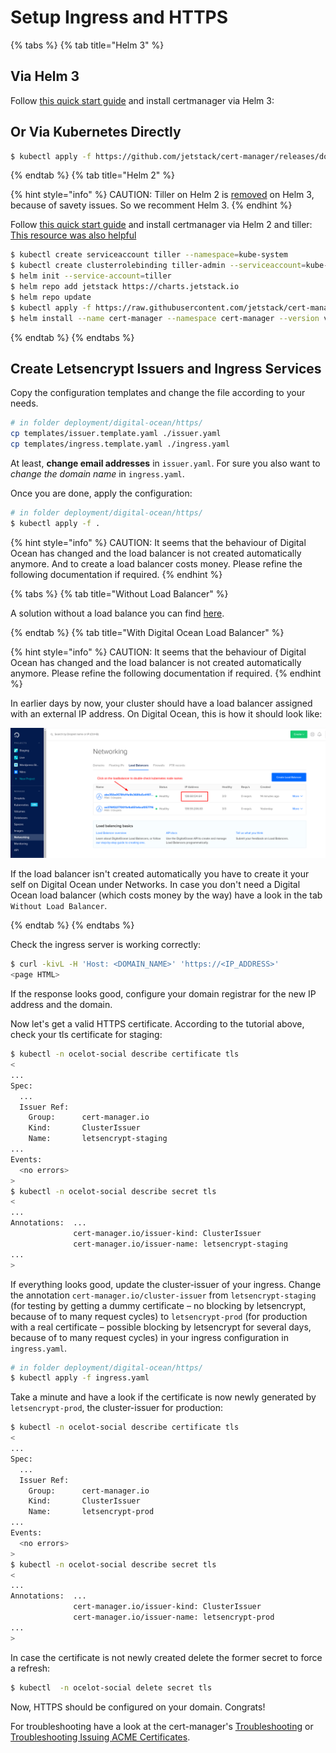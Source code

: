 # Setup Ingress and HTTPS

{% tabs %}
{% tab title="Helm 3" %}

## Via Helm 3

Follow [this quick start guide](https://cert-manager.io/docs/) and install certmanager via Helm 3:

## Or Via Kubernetes Directly

```bash
$ kubectl apply -f https://github.com/jetstack/cert-manager/releases/download/v1.1.0/cert-manager.yaml
```

{% endtab %}
{% tab title="Helm 2" %}

{% hint style="info" %}
CAUTION: Tiller on Helm 2 is [removed](https://helm.sh/docs/faq/#removal-of-tiller) on Helm 3, because of savety issues. So we recomment Helm 3.
{% endhint %}

Follow [this quick start guide](https://docs.cert-manager.io/en/latest/tutorials/acme/quick-start/index.html) and install certmanager via Helm 2 and tiller:
[This resource was also helpful](https://docs.cert-manager.io/en/latest/getting-started/install/kubernetes.html#installing-with-helm)

```bash
$ kubectl create serviceaccount tiller --namespace=kube-system
$ kubectl create clusterrolebinding tiller-admin --serviceaccount=kube-system:tiller --clusterrole=cluster-admin
$ helm init --service-account=tiller
$ helm repo add jetstack https://charts.jetstack.io
$ helm repo update
$ kubectl apply -f https://raw.githubusercontent.com/jetstack/cert-manager/release-0.11/deploy/manifests/00-crds.yaml
$ helm install --name cert-manager --namespace cert-manager --version v0.11.0 jetstack/cert-manager
```

{% endtab %}
{% endtabs %}

## Create Letsencrypt Issuers and Ingress Services

Copy the configuration templates and change the file according to your needs.

```bash
# in folder deployment/digital-ocean/https/
cp templates/issuer.template.yaml ./issuer.yaml
cp templates/ingress.template.yaml ./ingress.yaml
```

At least, **change email addresses** in `issuer.yaml`. For sure you also want
to _change the domain name_ in `ingress.yaml`.

Once you are done, apply the configuration:

```bash
# in folder deployment/digital-ocean/https/
$ kubectl apply -f .
```

{% hint style="info" %}
CAUTION: It seems that the behaviour of Digital Ocean has changed and the load balancer is not created automatically anymore.
And to create a load balancer costs money. Please refine the following documentation if required.
{% endhint %}

{% tabs %}
{% tab title="Without Load Balancer" %}

A solution without a load balance you can find [here](../no-loadbalancer/README.md).

{% endtab %}
{% tab title="With Digital Ocean Load Balancer" %}

{% hint style="info" %}
CAUTION: It seems that the behaviour of Digital Ocean has changed and the load balancer is not created automatically anymore.
Please refine the following documentation if required.
{% endhint %}

In earlier days by now, your cluster should have a load balancer assigned with an external IP
address. On Digital Ocean, this is how it should look like:

![Screenshot of Digital Ocean dashboard showing external ip address](./ip-address.png)

If the load balancer isn't created automatically you have to create it your self on Digital Ocean under Networks.
In case you don't need a Digital Ocean load balancer (which costs money by the way) have a look in the tab `Without Load Balancer`.

{% endtab %}
{% endtabs %}

Check the ingress server is working correctly:

```bash
$ curl -kivL -H 'Host: <DOMAIN_NAME>' 'https://<IP_ADDRESS>'
<page HTML>
```

If the response looks good, configure your domain registrar for the new IP address and the domain.

Now let's get a valid HTTPS certificate. According to the tutorial above, check your tls certificate for staging:

```bash
$ kubectl -n ocelot-social describe certificate tls
<
...
Spec:
  ...
  Issuer Ref:
    Group:      cert-manager.io
    Kind:       ClusterIssuer
    Name:       letsencrypt-staging
...
Events:
  <no errors>
>
$ kubectl -n ocelot-social describe secret tls
<
...
Annotations:  ...
              cert-manager.io/issuer-kind: ClusterIssuer
              cert-manager.io/issuer-name: letsencrypt-staging
...
>
```

If everything looks good, update the cluster-issuer of your ingress. Change the annotation `cert-manager.io/cluster-issuer` from `letsencrypt-staging` (for testing by getting a dummy certificate – no blocking by letsencrypt, because of to many request cycles) to `letsencrypt-prod` (for production with a real certificate – possible blocking by letsencrypt for several days, because of to many request cycles) in your ingress configuration in `ingress.yaml`.

```bash
# in folder deployment/digital-ocean/https/
$ kubectl apply -f ingress.yaml
```

Take a minute and have a look if the certificate is now newly generated by `letsencrypt-prod`, the cluster-issuer for production:

```bash
$ kubectl -n ocelot-social describe certificate tls
<
...
Spec:
  ...
  Issuer Ref:
    Group:      cert-manager.io
    Kind:       ClusterIssuer
    Name:       letsencrypt-prod
...
Events:
  <no errors>
>
$ kubectl -n ocelot-social describe secret tls
<
...
Annotations:  ...
              cert-manager.io/issuer-kind: ClusterIssuer
              cert-manager.io/issuer-name: letsencrypt-prod
...
>
```

In case the certificate is not newly created delete the former secret to force a refresh:

```bash
$ kubectl  -n ocelot-social delete secret tls
```

Now, HTTPS should be configured on your domain. Congrats!

For troubleshooting have a look at the cert-manager's [Troubleshooting](https://cert-manager.io/docs/faq/troubleshooting/) or [Troubleshooting Issuing ACME Certificates](https://cert-manager.io/docs/faq/acme/).
